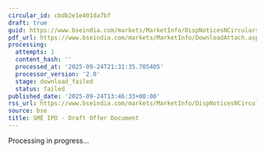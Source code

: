 ```yaml
---
circular_id: cbdb2e1e401da7bf
draft: true
guid: https://www.bseindia.com/markets/MarketInfo/DispNoticesNCirculars.aspx?Noticeid={AE35412C-DA9C-4C05-954C-9BE327CCD3D3}&noticeno=20250924-53&dt=09/24/2025&icount=53&totcount=75&flag=0
pdf_url: https://www.bseindia.com/markets/MarketInfo/DownloadAttach.aspx?id=20250924-53&attachedId=
processing:
  attempts: 1
  content_hash: ''
  processed_at: '2025-09-24T21:31:35.705405'
  processor_version: '2.0'
  stage: download_failed
  status: failed
published_date: '2025-09-24T13:46:33+00:00'
rss_url: https://www.bseindia.com/markets/MarketInfo/DispNoticesNCirculars.aspx?Noticeid={AE35412C-DA9C-4C05-954C-9BE327CCD3D3}&noticeno=20250924-53&dt=09/24/2025&icount=53&totcount=75&flag=0
source: bse
title: SME IPO - Draft Offer Document
---
```


Processing in progress...